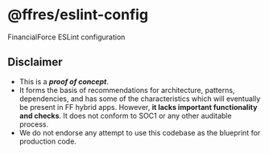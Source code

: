 @ffres/eslint-config
===

FinancialForce ESLint configuration

Disclaimer
---
* This is a **_proof of concept_**.
* It forms the basis of recommendations for architecture, patterns, dependencies, and has some of the characteristics which will eventually be present in FF hybrid apps.
However, __it lacks important functionality and checks__.
It does not conform to SOC1 or any other auditable process.
* We do not endorse any attempt to use this codebase as the blueprint for production code.
